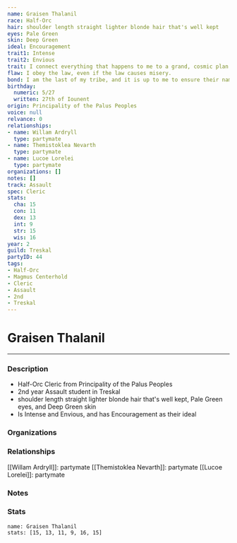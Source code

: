 ```yaml
---
name: Graisen Thalanil
race: Half-Orc
hair: shoulder length straight lighter blonde hair that's well kept
eyes: Pale Green
skin: Deep Green
ideal: Encouragement
trait1: Intense
trait2: Envious
trait: I connect everything that happens to me to a grand, cosmic plan.
flaw: I obey the law, even if the law causes misery.
bond: I am the last of my tribe, and it is up to me to ensure their names enter legend.
birthday:
  numeric: 5/27
  written: 27th of Iounent
origin: Principality of the Palus Peoples
voice: null
relvance: 0
relationships:
- name: Willam Ardryll
  type: partymate
- name: Themistoklea Nevarth
  type: partymate
- name: Lucoe Lorelei
  type: partymate
organizations: []
notes: []
track: Assault
spec: Cleric
stats:
  cha: 15
  con: 11
  dex: 13
  int: 9
  str: 15
  wis: 16
year: 2
guild: Treskal
partyID: 44
tags:
- Half-Orc
- Magmus Centerhold
- Cleric
- Assault
- 2nd
- Treskal
---
```

# Graisen Thalanil
---
### Description
- Half-Orc Cleric from Principality of the Palus Peoples
- 2nd year Assault student in Treskal
- shoulder length straight lighter blonde hair that's well kept, Pale Green eyes, and Deep Green skin
- Is Intense and Envious, and has Encouragement as their ideal

### Organizations

### Relationships
[[Willam Ardryll]]: partymate
[[Themistoklea Nevarth]]: partymate
[[Lucoe Lorelei]]: partymate

### Notes

### Stats
```statblock
name: Graisen Thalanil
stats: [15, 13, 11, 9, 16, 15]
```